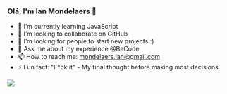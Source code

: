 ### Olá, I'm Ian Mondelaers 👋

<!-- 🔭 I’m currently working on ...-->
- 🌱 I’m currently learning JavaScript
- 👯 I’m looking to collaborate on GitHub 
- 🤔 I’m looking for people to start new projects :)
- 💬 Ask me about my experience @BeCode
- 📫 How to reach me: mondelaers.ian@gmail.com
- ⚡ Fun fact: "F*ck it" - My final thought before making most decisions.

<img src="https://github-readme-stats.vercel.app/api?username=DenGian&&show_icons=true&title_color=ffffff&icon_color=bb2acf&text_color=daf7dc&bg_color=191919">
